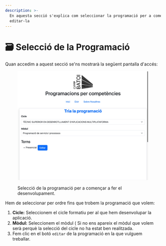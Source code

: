 ```yaml
---
description: >-
  En aquesta secció s'explica com seleccionar la programació per a començar a
  editar-la
---
```


# 🗃️ Selecció de la Programació

Quan accedim a aquest secció se'ns mostrarà la següent pantalla d'accés:

<figure><img src="../../.gitbook/assets/image (1).png" alt=""><figcaption><p>Selecció de la programació per a començar a fer el desenvolupament.</p></figcaption></figure>

Hem de seleccionar per ordre fins que trobem la programació que volem:

1. **Cicle:** Seleccionem el cicle formatiu per al que hem desenvolupar la aplicació.&#x20;
2. **Mòdul:** Seleccionem el mòdul ( Si no ens apareix el mòdul que volem serà perquè la selecció del cicle no ha estat ben realitzada.
3. Fem clic en el botó `editar` de la programació en la que vulguem treballar. &#x20;
